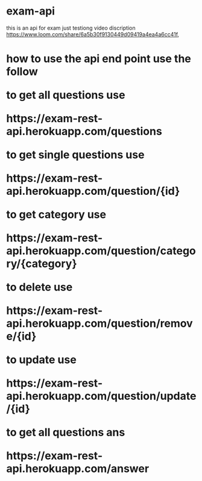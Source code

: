 # exam-api
this is an api for exam just testiong
video discription
https://www.loom.com/share/6a5b30f9130449d09419a4ea4a6cc41f,

<h1>how to use the api end point use the follow</h>

<p>to get all questions use</p>
https://exam-rest-api.herokuapp.com/questions


<p>to get single questions use</p>
https://exam-rest-api.herokuapp.com/question/{id}



<p>to get category use</p>
https://exam-rest-api.herokuapp.com/question/category/{category}


<p>to delete use</p>
https://exam-rest-api.herokuapp.com/question/remove/{id}


<p>to update use</p>
https://exam-rest-api.herokuapp.com/question/update/{id}



<p>to get all questions ans</p>
https://exam-rest-api.herokuapp.com/answer
